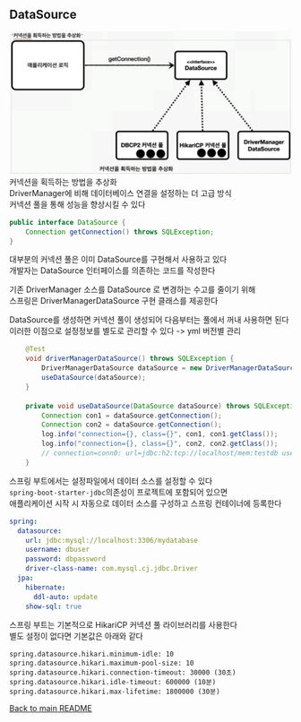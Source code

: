 ## DataSource
![img_4.png](img_4.png)
커넥션을 획득하는 방법을 추상화<br>
DriverManager에 비해 데이터베이스 연결을 설정하는 더 고급 방식<br>
커넥션 풀을 통해 성능을 향상시킬 수 있다<br>

```java
public interface DataSource {
    Connection getConnection() throws SQLException;
}
```


대부분의 커넥션 풀은 이미 DataSource를 구현해서 사용하고 있다<br>
개발자는 DataSource 인터페이스를 의존하는 코드를 작성한다<br>

기존 DriverManager 소스를 DataSource 로 변경하는 수고를 줄이기 위해 <br>스프링은 DriverManagerDataSource 구현 클래스를 제공한다

DataSource를 생성하면 커넥션 풀이 생성되어 다음부터는 풀에서 꺼내 사용하면 된다<br>
이러한 이점으로 설정정보를 별도로 관리할 수 있다 -> yml 버전별 관리<br>

```java
    @Test
    void driverManagerDataSource() throws SQLException {
        DriverManagerDataSource dataSource = new DriverManagerDataSource(URL, USERNAME, PASSWORD);
        useDataSource(dataSource);
    }

    private void useDataSource(DataSource dataSource) throws SQLException {
        Connection con1 = dataSource.getConnection();
        Connection con2 = dataSource.getConnection();
        log.info("connection={}, class={}", con1, con1.getClass());
        log.info("connection={}, class={}", con2, con2.getClass());
        // connection=conn0: url=jdbc:h2:tcp://localhost/mem:testdb user=SA, class=class org.h2.jdbc.JdbcConnection
    }
```
스프링 부트에서는 설정파일에서 데이터 소스를 설정할 수 있다<br>
`spring-boot-starter-jdbc`의존성이 프로젝트에 포함되어 있으면<br>
애플리케이션 시작 시 자동으로 데이터 소스를 구성하고 스프링 컨테이너에 등록한다<br>
```yml
spring:
  datasource:
    url: jdbc:mysql://localhost:3306/mydatabase
    username: dbuser
    password: dbpassword
    driver-class-name: com.mysql.cj.jdbc.Driver
  jpa:
    hibernate:
      ddl-auto: update
    show-sql: true
```

스프링 부트는 기본적으로 HikariCP 커넥션 풀 라이브러리를 사용한다<br>
별도 설정이 없다면 기본값은 아래와 같다
```properties
spring.datasource.hikari.minimum-idle: 10
spring.datasource.hikari.maximum-pool-size: 10
spring.datasource.hikari.connection-timeout: 30000 (30초)
spring.datasource.hikari.idle-timeout: 600000 (10분)
spring.datasource.hikari.max-lifetime: 1800000 (30분)
```

[Back to main README](../README.md)